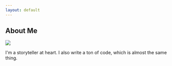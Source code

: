 ```yaml
---
layout: default
---
```


## About Me

<img class="profile-picture" src="{{site.baseurl}}/{{site.profile-picture}}">

I'm a storyteller at heart.  I also write a ton of code,  which is almost the same thing.
